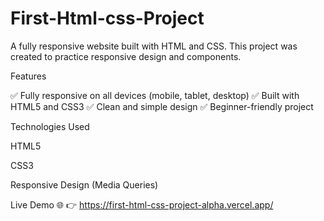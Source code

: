 # First-Html-css-Project
A fully responsive website built with HTML and CSS. This project was created to practice responsive design and components.

Features

✅ Fully responsive on all devices (mobile, tablet, desktop)
✅ Built with HTML5 and CSS3
✅ Clean and simple design
✅ Beginner-friendly project

Technologies Used

HTML5

CSS3

Responsive Design (Media Queries)

Live Demo 🌐
👉 https://first-html-css-project-alpha.vercel.app/
